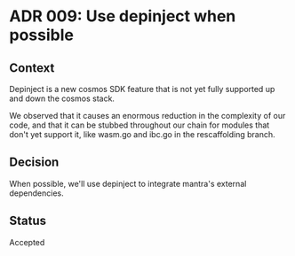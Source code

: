 # ADR 009: Use depinject when possible

## Context

Depinject is a new cosmos SDK feature that is not yet fully supported up and down the cosmos stack.  

We observed that it causes an enormous reduction in the complexity of our code, and that it can be stubbed throughout our chain for modules that don't yet support it, like wasm.go and ibc.go in the rescaffolding branch.

## Decision

When possible, we'll use depinject to integrate mantra's external dependencies.


## Status

Accepted
